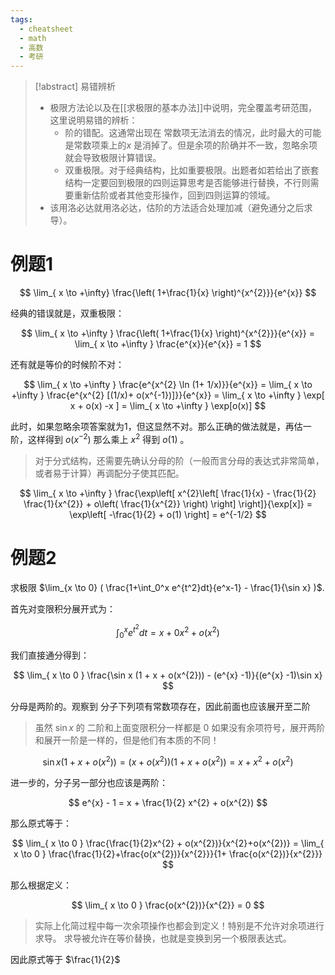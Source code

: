 ```yaml
---
tags:
  - cheatsheet
  - math
  - 高数
  - 考研
---
```

> [!abstract]  易错辨析
> - 极限方法论以及在[[求极限的基本办法]]中说明，完全覆盖考研范围，这里说明易错的辨析：
> 	- 阶的错配。这通常出现在 常数项无法消去的情况，此时最大的可能是常数项乘上的$x$ 是消掉了。但是余项的阶确并不一致，忽略余项就会导致极限计算错误。
> 	- 双重极限。对于经典结构，比如重要极限。出题者如若给出了嵌套结构一定要回到极限的四则运算思考是否能够进行替换，不行则需要重新估阶或者其他变形操作，回到四则运算的领域。
> - 该用洛必达就用洛必达，估阶的方法适合处理加减（避免通分之后求导）。

# 例题1

$$
\lim_{ x \to +\infty} \frac{\left( 1+\frac{1}{x} \right)^{x^{2}}}{e^{x}}
$$

经典的错误就是，双重极限：

$$
\lim_{  x \to +\infty }  \frac{\left( 1+\frac{1}{x} \right)^{x^{2}}}{e^{x}} = \lim_{ x \to +\infty } \frac{e^{x}}{e^{x}} = 1
$$

还有就是等价的时候阶不对：

$$
\lim_{ x \to +\infty } \frac{e^{x^{2} \ln (1+ 1/x)}}{e^{x}} = \lim_{ x \to +\infty } \frac{e^{x^{2} [(1/x)+ o(x^{-1})]}}{e^{x}} = \lim_{ x \to +\infty }  \exp[ x + o(x) -x ] = \lim_{ x \to +\infty } \exp[o(x)]
$$

此时，如果忽略余项答案就为1，但这显然不对。那么正确的做法就是，再估一阶，这样得到 $o(x^{-2})$ 那么乘上 $x^{2}$ 得到 $o(1)$ 。

> 对于分式结构，还需要先确认分母的阶（一般而言分母的表达式非常简单，或者易于计算）再调配分子使其匹配。

$$
\lim_{ x \to +\infty }  \frac{\exp\left[ x^{2}\left[ \frac{1}{x} - \frac{1}{2} \frac{1}{x^{2}} + o\left( \frac{1}{x^{2}} \right) \right] \right]}{\exp[x]} = \exp\left[ -\frac{1}{2} + o(1) \right] = e^{-1/2}
$$

# 例题2

求极限 $\lim_{x \to 0} ( \frac{1+\int_0^x e^{t^2}dt}{e^x-1} - \frac{1}{\sin x} )$.

首先对变限积分展开式为：

$$
\int _{0}^{x} e^{t^{2}}dt = x + 0 x^{2} + o(x^{2})
$$

我们直接通分得到：

$$
\lim_{ x \to 0 } \frac{\sin x (1 + x + o(x^{2})) - (e^{x} -1)}{(e^{x} -1)\sin x}
$$

分母是两阶的。观察到 分子下列项有常数项存在，因此前面也应该展开至二阶
> 虽然 $\sin x$ 的 二阶和上面变限积分一样都是 $0$ 如果没有余项符号，展开两阶和展开一阶是一样的，但是他们有本质的不同！

$$
\sin x(1+ x + o(x^{2})) = (x + o(x^{2})) (1 + x + o(x^{2}))  = x + x^{2} + o(x^{2})
$$

进一步的，分子另一部分也应该是两阶：

$$
e^{x} - 1 = x + \frac{1}{2} x^{2} + o(x^{2})
$$

那么原式等于：

$$
\lim_{ x \to 0 }  \frac{\frac{1}{2}x^{2} + o(x^{2})}{x^{2}+o(x^{2})} = \lim_{ x \to 0 }  \frac{\frac{1}{2}+\frac{o(x^{2})}{x^{2}}}{1+ \frac{o(x^{2})}{x^{2}}}
$$

那么根据定义：

$$
\lim_{ x \to 0 }  \frac{o(x^{2})}{x^{2}} = 0
$$
> 实际上化简过程中每一次余项操作也都会到定义！特别是不允许对余项进行求导。
> 求导被允许在等价替换，也就是变换到另一个极限表达式。

因此原式等于 $\frac{1}{2}$